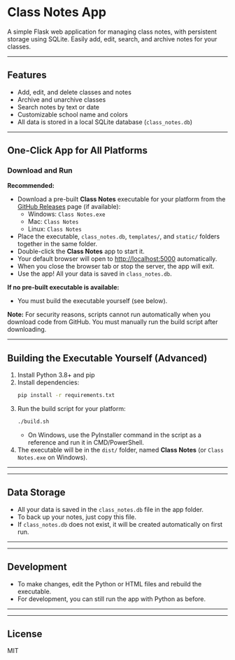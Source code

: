 # Class Notes App

A simple Flask web application for managing class notes, with persistent storage using SQLite. Easily add, edit, search, and archive notes for your classes.

---

## Features
- Add, edit, and delete classes and notes
- Archive and unarchive classes
- Search notes by text or date
- Customizable school name and colors
- All data is stored in a local SQLite database (`class_notes.db`)

---



## One-Click App for All Platforms

### Download and Run


**Recommended:**
- Download a pre-built **Class Notes** executable for your platform from the [GitHub Releases](https://github.com/The-Legacy/class_notes/releases) page (if available):
    - Windows: `Class Notes.exe`
    - Mac: `Class Notes`
    - Linux: `Class Notes`
- Place the executable, `class_notes.db`, `templates/`, and `static/` folders together in the same folder.
- Double-click the **Class Notes** app to start it.
- Your default browser will open to [http://localhost:5000](http://localhost:5000) automatically.
- When you close the browser tab or stop the server, the app will exit.
- Use the app! All your data is saved in `class_notes.db`.

**If no pre-built executable is available:**
- You must build the executable yourself (see below).

**Note:** For security reasons, scripts cannot run automatically when you download code from GitHub. You must manually run the build script after downloading.

---

## Building the Executable Yourself (Advanced)

1. Install Python 3.8+ and pip
2. Install dependencies:
   ```bash
   pip install -r requirements.txt
   ```
3. Run the build script for your platform:
   ```bash
   ./build.sh
   ```
   - On Windows, use the PyInstaller command in the script as a reference and run it in CMD/PowerShell.
4. The executable will be in the `dist/` folder, named **Class Notes** (or `Class Notes.exe` on Windows).

---

---


## Data Storage
- All your data is saved in the `class_notes.db` file in the app folder.
- To back up your notes, just copy this file.
- If `class_notes.db` does not exist, it will be created automatically on first run.

---

---


## Development
- To make changes, edit the Python or HTML files and rebuild the executable.
- For development, you can still run the app with Python as before.

---

---

## License
MIT
